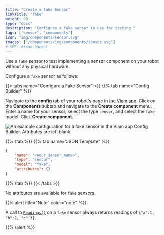 ```yaml
---
title: "Create a fake Sensor"
linkTitle: "fake"
weight: 90
type: "docs"
description: "Configure a fake sensor to use for testing."
tags: ["sensor", "components"]
icon: "img/components/sensor.svg"
images: ["/components/img/components/sensor.svg"]
# SME: #team-bucket
---
```


Use a `fake` sensor to test implementing a sensor component on your robot without any physical hardware.

Configure a `fake` sensor as follows:

{{< tabs name="Configure a Fake Sensor" >}}
{{% tab name="Config Builder" %}}

Navigate to the **config** tab of your robot's page in [the Viam app](https://app.viam.com).
Click on the **Components** subtab and navigate to the **Create component** menu.
Enter a name for your sensor, select the type `sensor`, and select the `fake` model.
Click **Create component**.

![An example configuration for a fake sensor in the Viam app Config Builder. Attributes are left blank.](../img/fake-sensor-ui-config.png)

{{% /tab %}}
{{% tab name="JSON Template" %}}

```json {class="line-numbers linkable-line-numbers"}
{
    "name": "<your_sensor_name>",
    "type": "sensor",
    "model": "fake",
    "attributes": {}
}
```

{{% /tab %}}
{{< /tabs >}}

No attributes are available for `fake` sensors.

{{% alert title="Note" color="note" %}}

A call to [`Readings()`](../#readings) on a `fake` sensor always returns readings of `{"a":1, "b":2, "c":3}`.

{{% /alert %}}
